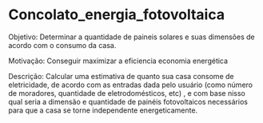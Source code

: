 # Concolato_energia_fotovoltaica
Objetivo: Determinar a quantidade de paineis solares e suas dimensões de acordo com o consumo da casa.

Motivação: Conseguir maximizar a eficiencia economia energética

Descrição: Calcular uma estimativa de quanto sua casa consome de eletricidade, de acordo com as entradas dada pelo usuário (como número de moradores, quantidade de eletrodomésticos, etc) , e com base nisso qual seria a dimensão e quantidade de painéis fotovoltaicos necessários para que a casa se torne independente energeticamente.
